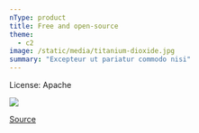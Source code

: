 ```yaml
---
nType: product
title: Free and open-source
theme:
  - c2
image: /static/media/titanium-dioxide.jpg
summary: "Excepteur ut pariatur commodo nisi"
---
```


License: Apache

![](/media/license-apache.png)

[Source](https://github.com/OhBonsai/kimix/blob/main/LICENSE)